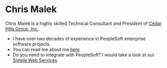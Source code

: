 # Chris Malek

Chris Malek is a highly skilled Technical Consultant and President of [Cedar Hills Group, Inc.](https://www.cedarhillsgroup.com). 


- I have over two decades of experience in PeopleSoft enterprise software projects. 
- You can read me about me [here](https://www.cedarhillsgroup.com/about-us/about-chris-malek/)
- Do you need to integrate with PeopleSoft? I would take a look at our [Simple Web Services](https://sws.books.cedarhillsgroup.com) 

